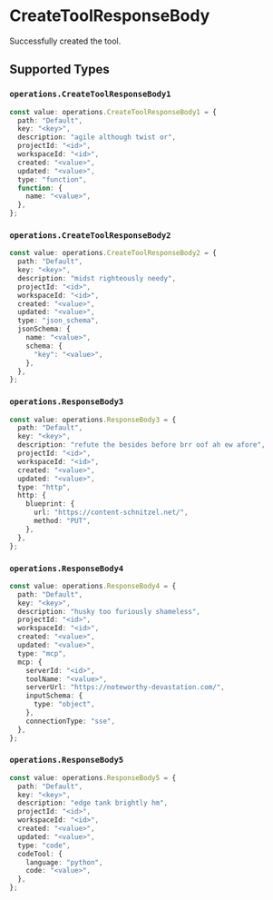# CreateToolResponseBody

Successfully created the tool.


## Supported Types

### `operations.CreateToolResponseBody1`

```typescript
const value: operations.CreateToolResponseBody1 = {
  path: "Default",
  key: "<key>",
  description: "agile although twist or",
  projectId: "<id>",
  workspaceId: "<id>",
  created: "<value>",
  updated: "<value>",
  type: "function",
  function: {
    name: "<value>",
  },
};
```

### `operations.CreateToolResponseBody2`

```typescript
const value: operations.CreateToolResponseBody2 = {
  path: "Default",
  key: "<key>",
  description: "midst righteously needy",
  projectId: "<id>",
  workspaceId: "<id>",
  created: "<value>",
  updated: "<value>",
  type: "json_schema",
  jsonSchema: {
    name: "<value>",
    schema: {
      "key": "<value>",
    },
  },
};
```

### `operations.ResponseBody3`

```typescript
const value: operations.ResponseBody3 = {
  path: "Default",
  key: "<key>",
  description: "refute the besides before brr oof ah ew afore",
  projectId: "<id>",
  workspaceId: "<id>",
  created: "<value>",
  updated: "<value>",
  type: "http",
  http: {
    blueprint: {
      url: "https://content-schnitzel.net/",
      method: "PUT",
    },
  },
};
```

### `operations.ResponseBody4`

```typescript
const value: operations.ResponseBody4 = {
  path: "Default",
  key: "<key>",
  description: "husky too furiously shameless",
  projectId: "<id>",
  workspaceId: "<id>",
  created: "<value>",
  updated: "<value>",
  type: "mcp",
  mcp: {
    serverId: "<id>",
    toolName: "<value>",
    serverUrl: "https://noteworthy-devastation.com/",
    inputSchema: {
      type: "object",
    },
    connectionType: "sse",
  },
};
```

### `operations.ResponseBody5`

```typescript
const value: operations.ResponseBody5 = {
  path: "Default",
  key: "<key>",
  description: "edge tank brightly hm",
  projectId: "<id>",
  workspaceId: "<id>",
  created: "<value>",
  updated: "<value>",
  type: "code",
  codeTool: {
    language: "python",
    code: "<value>",
  },
};
```

